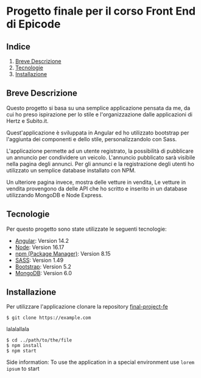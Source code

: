 # Progetto finale per il corso Front End di Epicode

## Indice
1. [Breve Descrizione](#breve-descrizione)
2. [Tecnologie](#tecnologie)
3. [Installazione](#installazione)

## Breve Descrizione

Questo progetto si basa su una semplice applicazione pensata da me, da cui ho preso ispirazione per lo stile e l'organizzazione dalle applicazioni di Hertz e Subito.it.

Quest'applicazione è sviluppata in Angular ed ho utilizzato bootstrap per l'aggiunta dei componenti e dello stile, personalizzandolo con Sass.

L'applicazione permette ad un utente registrato, la possibilità di pubblicare un annuncio per condividere un veicolo.
L'annuncio pubblicato sarà visibile nella pagina degli annunci.
Per gli annunci e la registrazione degli utenti ho utilizzato un semplice database installato con NPM.

Un ulteriore pagina invece, mostra delle vetture in vendita,
Le vetture in vendita provengono da delle API che ho scritto e inserito in un database utilizzando MongoDB e Node Express.

## Tecnologie

Per questo progetto sono state utilizzate le seguenti tecnologie:

* [Angular](https://angular.io/): Version 14.2 
* [Node](https://nodejs.org/it/docs/): Version 16.17
* [npm (Package Manager)](https://docs.npmjs.com/): Version 8.15
* [SASS](https://sass-lang.com/install): Version 1.49
* [Bootstrap](https://getbootstrap.com/docs/5.2/getting-started/introduction/): Version 5.2
* [MongoDB](https://www.mongodb.com/it-it): Version 6.0

## Installazione

Per utilizzare l'applicazione clonare la repository  [final-project-fe](https://getbootstrap.com/docs/5.2/getting-started/introduction/)
```
$ git clone https://example.com
```
lalalallala
```
$ cd ../path/to/the/file
$ npm install
$ npm start
```
Side information: To use the application in a special environment use ```lorem ipsum``` to start
